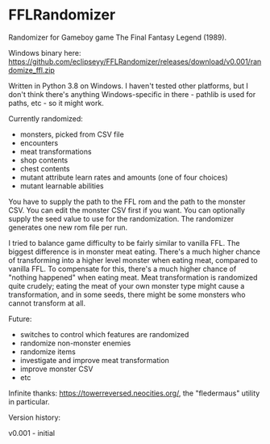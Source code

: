 # FFLRandomizer
Randomizer for Gameboy game The Final Fantasy Legend (1989).

Windows binary here: https://github.com/eclipseyy/FFLRandomizer/releases/download/v0.001/randomize_ffl.zip

Written in Python 3.8 on Windows. I haven't tested other platforms, but I don't think there's anything Windows-specific in there - pathlib is used for paths, etc - so it might work.

Currently randomized:
- monsters, picked from CSV file
- encounters
- meat transformations
- shop contents
- chest contents
- mutant attribute learn rates and amounts (one of four choices)
- mutant learnable abilities

You have to supply the path to the FFL rom and the path to the monster CSV. You can edit the monster CSV first if you want. You can optionally supply the seed value to use for the randomization. The randomizer generates one new rom file per run.

I tried to balance game difficulty to be fairly similar to vanilla FFL. The biggest difference is in monster meat eating. There's a much higher chance of transforming into a higher level monster when eating meat, compared to vanilla FFL. To compensate for this, there's a much higher chance of "nothing happened" when eating meat. Meat transformation is randomized quite crudely; eating the meat of your own monster type might cause a transformation, and in some seeds, there might be some monsters who cannot transform at all.

Future:
- switches to control which features are randomized
- randomize non-monster enemies
- randomize items
- investigate and improve meat transformation
- improve monster CSV
- etc

Infinite thanks: https://towerreversed.neocities.org/, the "fledermaus" utility in particular.

Version history:

v0.001 - initial
